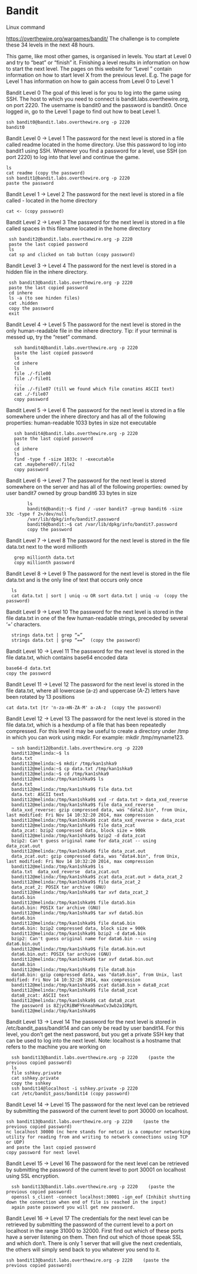 # Bandit
Linux command

https://overthewire.org/wargames/bandit/
The challenge is to complete these 34 levels in the next 48 hours.

This game, like most other games, is organised in levels. You start at Level 0 and try to “beat” or “finish” it. Finishing a level results in information on how to start the next level. The pages on this website for “Level <X>” contain information on how to start level X from the previous level. E.g. The page for Level 1 has information on how to gain access from Level 0 to Level 1
  
  
Bandit Level 0
  The goal of this level is for you to log into the game using SSH. The host to which you need to connect is bandit.labs.overthewire.org, on port 2220. The username is bandit0 and   the password is bandit0. Once logged in, go to the Level 1 page to find out how to beat Level 1.
  
    ssh bandit0@bandit.labs.overthewire.org -p 2220
    bandit0
  
Bandit Level 0 → Level 1
  The password for the next level is stored in a file called readme located in the home directory. Use this password to log into bandit1 using SSH. Whenever you find a password     for a level, use SSH (on port 2220) to log into that level and continue the game.
  
    ls 
    cat readme (copy the password)
    ssh bandit1@bandit.labs.overthewire.org -p 2220
    paste the password
  
Bandit Level 1 → Level 2
  The password for the next level is stored in a file called - located in the home directory
  
    cat <- (copy password)
 
Bandit Level 2 → Level 3
     The password for the next level is stored in a file called spaces in this filename located in the home directory
           
     ssh bandit2@bandit.labs.overthewire.org -p 2220
     paste the last copied password
     ls
     cat sp and clicked on tab button (copy password)

 Bandit Level 3 → Level 4
      The password for the next level is stored in a hidden file in the inhere directory.
           
     ssh bandit3@bandit.labs.overthewire.org -p 2220
     paste the last copied password
     cd inhere
     ls -a (to see hinden files) 
     cat .hidden
     copy the password
     exit
       
 Bandit Level 4 → Level 5
     The password for the next level is stored in the only human-readable file in the inhere directory. Tip: if your terminal is messed up, try the “reset” command.
           
       ssh bandit4@bandit.labs.overthewire.org -p 2220
       paste the last copied password
       ls
       cd inhere
       ls
       file ./-file00
       file ./-file01
       ...
       file ./-file07 (till we found which file conatins ASCII text)
       cat ./-file07
       copy password
   
 Bandit Level 5 → Level 6
           The password for the next level is stored in a file somewhere under the inhere directory and has all of the following properties:
                  human-readable
                  1033 bytes in size
                  not executable
           
       ssh bandit4@bandit.labs.overthewire.org -p 2220
       paste the last copied password
       ls
       cd inhere
       ls
       find -type f -size 1033c ! -executable
       cat .maybehere07/.file2
       copy password
   
  Bandit Level 6 → Level 7
      The password for the next level is stored somewhere on the server and has all of the following properties:
          owned by user bandit7
          owned by group bandit6
          33 bytes in size
           
            ls
            bandit6@bandit:~$ find / -user bandit7 -group bandit6 -size 33c -type f 2>/dev/null
            /var/lib/dpkg/info/bandit7.password
            bandit6@bandit:~$ cat /var/lib/dpkg/info/bandit7.password
            copy the password
  
  
  Bandit Level 7 → Level 8
    The password for the next level is stored in the file data.txt next to the word millionth
  
       grep millionth data.txt
       copy millionth password

  Bandit Level 8 → Level 9
    The password for the next level is stored in the file data.txt and is the only line of text that occurs only once
    
      ls
      cat data.txt | sort | uniq -u OR sort data.txt | uniq -u  (copy the password)
 
  Bandit Level 9 → Level 10
    The password for the next level is stored in the file data.txt in one of the few human-readable strings, preceded by several ‘=’ characters.
  
      strings data.txt | grep “=” 
      strings data.txt | grep “==”  (copy the password)
  
  
 Bandit Level 10 → Level 11
  The password for the next level is stored in the file data.txt, which contains base64 encoded data
    
    base64-d data.txt
    copy the password
  
 Bandit Level 11 → Level 12
  The password for the next level is stored in the file data.txt, where all lowercase (a-z) and uppercase (A-Z) letters have been rotated by 13 positions

    cat data.txt |tr 'n-za-mN-ZA-M' a-zA-z  (copy the password)
 
 Bandit Level 12 → Level 13
    The password for the next level is stored in the file data.txt, which is a hexdump of a file that has been repeatedly compressed.
    For this level it may be useful to create a directory under /tmp in which you can work using mkdir. For example: mkdir /tmp/myname123.
  
      ~ ssh bandit12@bandit.labs.overthewire.org -p 2220
      bandit12@melinda:~$ ls
      data.txt
      bandit12@melinda:~$ mkdir /tmp/kan1shka9
      bandit12@melinda:~$ cp data.txt /tmp/kan1shka9
      bandit12@melinda:~$ cd /tmp/kan1shka9
      bandit12@melinda:/tmp/kan1shka9$ ls
      data.txt
      bandit12@melinda:/tmp/kan1shka9$ file data.txt
      data.txt: ASCII text
      bandit12@melinda:/tmp/kan1shka9$ xxd -r data.txt > data_xxd_reverse
      bandit12@melinda:/tmp/kan1shka9$ file data_xxd_reverse
      data_xxd_reverse: gzip compressed data, was "data2.bin", from Unix, last modified: Fri Nov 14 10:32:20 2014, max compression
      bandit12@melinda:/tmp/kan1shka9$ zcat data_xxd_reverse > data_zcat
      bandit12@melinda:/tmp/kan1shka9$ file data_zcat
      data_zcat: bzip2 compressed data, block size = 900k
      bandit12@melinda:/tmp/kan1shka9$ bzip2 -d data_zcat
      bzip2: Can't guess original name for data_zcat -- using data_zcat.out
      bandit12@melinda:/tmp/kan1shka9$ file data_zcat.out
      data_zcat.out: gzip compressed data, was "data4.bin", from Unix, last modified: Fri Nov 14 10:32:20 2014, max compression
      bandit12@melinda:/tmp/kan1shka9$ ls
      data.txt  data_xxd_reverse  data_zcat.out
      bandit12@melinda:/tmp/kan1shka9$ zcat data_zcat.out > data_zcat_2
      bandit12@melinda:/tmp/kan1shka9$ file data_zcat_2
      data_zcat_2: POSIX tar archive (GNU)
      bandit12@melinda:/tmp/kan1shka9$ tar xvf data_zcat_2
      data5.bin
      bandit12@melinda:/tmp/kan1shka9$ file data5.bin
      data5.bin: POSIX tar archive (GNU)
      bandit12@melinda:/tmp/kan1shka9$ tar xvf data5.bin
      data6.bin
      bandit12@melinda:/tmp/kan1shka9$ file data6.bin
      data6.bin: bzip2 compressed data, block size = 900k
      bandit12@melinda:/tmp/kan1shka9$ bzip2 -d data6.bin
      bzip2: Can't guess original name for data6.bin -- using data6.bin.out
      bandit12@melinda:/tmp/kan1shka9$ file data6.bin.out
      data6.bin.out: POSIX tar archive (GNU)
      bandit12@melinda:/tmp/kan1shka9$ tar xvf data6.bin.out
      data8.bin
      bandit12@melinda:/tmp/kan1shka9$ file data8.bin
      data8.bin: gzip compressed data, was "data9.bin", from Unix, last modified: Fri Nov 14 10:32:20 2014, max compression
      bandit12@melinda:/tmp/kan1shka9$ zcat data8.bin > data8_zcat
      bandit12@melinda:/tmp/kan1shka9$ file data8_zcat
      data8_zcat: ASCII text
      bandit12@melinda:/tmp/kan1shka9$ cat data8_zcat
      The password is 8ZjyCRiBWFYkneahHwxCv3wb2a1ORpYL
      bandit12@melinda:/tmp/kan1shka9$
  
  Bandit Level 13 → Level 14
     The password for the next level is stored in /etc/bandit_pass/bandit14 and can only be read by user bandit14. For this level, you don’t get the next password, but you get a      private SSH key that can be used to log into the next level. Note: localhost is a hostname that refers to the machine you are working on
  
      ssh bandit13@bandit.labs.overthewire.org -p 2220    (paste the previous copied password)  
      ls
      file sshkey.private
      cat sshkey.private
      copy the sshkey 
      ssh bandit14@localhost -i sshkey.private -p 2220 
      cat /etc/bandit_pass/bandit14 (copy password)
  Bandit Level 14 → Level 15
    The password for the next level can be retrieved by submitting the password of the current level to port 30000 on localhost.
  
    ssh bandit13@bandit.labs.overthewire.org -p 2220    (paste the previous copied password)  
    nc localhost 30000 (nc here stands for netcat is a computer networking utility for reading from and writing to network connections using TCP or UDP)
    and paste the last copied password   
    copy password for next level
  
 Bandit Level 15 → Level 16
   The password for the next level can be retrieved by submitting the password of the current level to port 30001 on localhost using SSL encryption.
  
      ssh bandit13@bandit.labs.overthewire.org -p 2220    (paste the previous copied password)  
      openssl s_client -connect localhost:30001 -ign_eof (Inhibit shutting down the connection when end of file is reached in the input)
      again paste password you will get new password.
  
 Bandit Level 16 → Level 17
  The credentials for the next level can be retrieved by submitting the password of the current level to a port on localhost in the range 31000 to 32000. First find out which of   these ports have a server listening on them. Then find out which of those speak SSL and which don’t. There is only 1 server that will give the next credentials, the others       will simply send back to you whatever you send to it.
  
    ssh bandit13@bandit.labs.overthewire.org -p 2220    (paste the previous copied password)  
  
     
  
    
       
      
  
  
  
  
  
  
  
  
  
  
  
   
  
  
  


  
  
  
  
  
           
           
          
           
           
          
           
           
           
        
    
    
  

